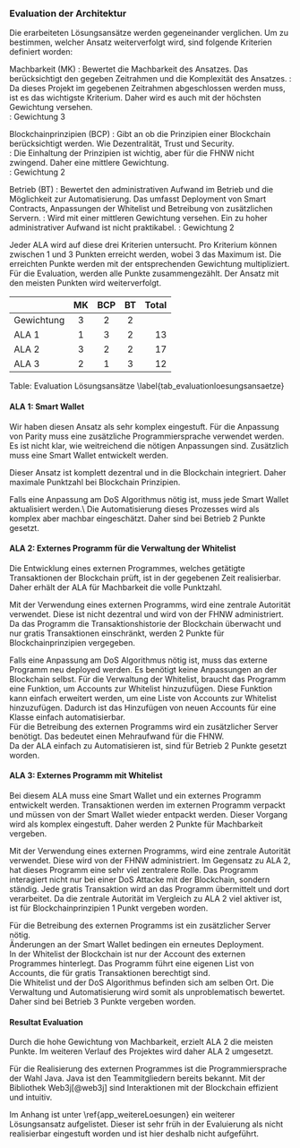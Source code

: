 ### Evaluation der Architektur

Die erarbeiteten Lösungsansätze werden gegeneinander verglichen. Um zu bestimmen, welcher Ansatz weiterverfolgt wird, sind folgende Kriterien definiert worden:

Machbarkeit (MK)
:     Bewertet die Machbarkeit des Ansatzes. Das berücksichtigt den gegeben Zeitrahmen und die Komplexität des Ansatzes. 
:     Da dieses Projekt im gegebenen Zeitrahmen abgeschlossen werden muss, ist es das wichtigste Kriterium. Daher wird es auch mit der höchsten Gewichtung versehen.  
:     Gewichtung 3

Blockchainprinzipien (BCP)
:     Gibt an ob die Prinzipien einer Blockchain berücksichtigt werden. Wie Dezentralität, Trust und Security.  
:     Die Einhaltung der Prinzipien ist wichtig, aber für die FHNW nicht zwingend. Daher eine mittlere Gewichtung.     
:     Gewichtung 2

Betrieb (BT)
:     Bewertet den administrativen Aufwand im Betrieb und die Möglichkeit zur Automatisierung. Das umfasst Deployment von Smart Contracts, Anpassungen der Whitelist und Betreibung von zusätzlichen Servern. 
:     Wird mit einer mittleren Gewichtung versehen. Ein zu hoher administrativer Aufwand ist nicht praktikabel.
:     Gewichtung 2

Jeder ALA wird auf diese drei Kriterien untersucht. Pro Kriterium können
zwischen 1 und 3 Punkten erreicht werden, wobei 3 das Maximum ist. Die erreichten
Punkte werden mit der entsprechenden Gewichtung multipliziert. Für die
Evaluation, werden alle Punkte zusammengezählt. Der Ansatz mit den meisten
Punkten wird weiterverfolgt.  

| |MK | BCP | BT | Total |
|:------------|:------:|:------:|:------:|-----:|
| Gewichtung      | 3 | 2 | 2 |    |
| ALA 1 | 1 | 3 | 2 | 13 |
| ALA 2 | 3 | 2 | 2 | 17 |
| ALA 3 | 2 | 1 | 3 | 12 |


Table: Evaluation Lösungsansätze \label{tab_evaluationloesungsansaetze}

#### ALA 1: Smart Wallet 

Wir haben diesen Ansatz als sehr komplex eingestuft. Für die Anpassung von
Parity muss eine zusätzliche Programmiersprache verwendet werden. Es ist nicht
klar, wie weitreichend die nötigen Anpassungen sind. Zusätzlich muss eine Smart
Wallet entwickelt werden. 

Dieser Ansatz ist komplett dezentral und in die Blockchain integriert. Daher
maximale Punktzahl bei Blockchain Prinzipien. 

Falls eine Anpassung am DoS Algorithmus nötig ist, muss jede Smart Wallet aktualisiert werden.\ 
Die Automatisierung dieses Prozesses wird als komplex
aber machbar eingeschätzt. Daher sind bei Betrieb 2 Punkte gesetzt. 

#### ALA 2: Externes Programm für die Verwaltung der Whitelist

Die Entwicklung eines externen Programmes, welches getätigte Transaktionen der
Blockchain prüft, ist in der gegebenen Zeit realisierbar. Daher erhält
der ALA für Machbarkeit die volle Punktzahl. 

Mit der Verwendung eines externen Programms, wird eine zentrale Autorität
verwendet. Diese ist nicht dezentral und wird von der FHNW administriert. Da das
Programm die Transaktionshistorie der Blockchain überwacht und nur gratis
Transaktionen einschränkt, werden 2 Punkte für Blockchainprinzipien vergegeben. 

Falls eine Anpassung am DoS Algorithmus nötig ist, muss das externe Programm neu
deployed werden. Es benötigt keine Anpassungen an der Blockchain selbst. Für die
Verwaltung der Whitelist, braucht das Programm eine Funktion, um Accounts zur
Whitelist hinzuzufügen. Diese Funktion kann einfach erweitert werden, um eine
Liste von Accounts zur Whitelist hinzuzufügen. Dadurch ist das Hinzufügen von
neuen Accounts für eine Klasse einfach automatisierbar.\
Für die Betreibung des externen Programms wird ein zusätzlicher Server benötigt.
Das bedeutet einen Mehraufwand für die FHNW.\
Da der ALA einfach zu Automatisieren ist, sind für Betrieb 2 Punkte gesetzt
worden. 

#### ALA 3: Externes Programm mit Whitelist

Bei diesem ALA muss eine Smart Wallet und ein externes Programm entwickelt
werden. Transaktionen werden im externen Programm verpackt und müssen von der
Smart Wallet wieder entpackt werden. Dieser Vorgang wird als komplex eingestuft.
Daher werden 2 Punkte für Machbarkeit vergeben. 

Mit der Verwendung eines externen Programms, wird eine zentrale Autorität
verwendet. Diese wird von der FHNW administriert. Im
Gegensatz zu ALA 2, hat dieses Programm eine sehr viel zentralere Rolle. Das
Programm interagiert nicht nur bei einer DoS Attacke mit der Blockchain, sondern
ständig. Jede gratis Transaktion wird an das Programm übermittelt und dort verarbeitet.
Da die zentrale Autorität im Vergleich zu ALA 2 viel aktiver ist, ist für
Blockchainprinzipien 1 Punkt vergeben worden.

Für die Betreibung des externen Programms ist ein zusätzlicher Server nötig.\
Änderungen an der Smart Wallet bedingen ein erneutes Deployment.\
In der Whitelist der Blockchain ist nur der Account des externen Programmes
hinterlegt. Das Programm führt eine eigenen List von Accounts, die für gratis
Transaktionen berechtigt sind.\
Die Whitelist und der DoS Algorithmus befinden sich am selben Ort. Die
Verwaltung und Automatisierung wird somit als unproblematisch bewertet. Daher
sind bei Betrieb 3 Punkte vergeben worden. 


#### Resultat Evaluation

Durch die hohe Gewichtung von Machbarkeit, erzielt ALA 2 die meisten Punkte. Im
weiteren Verlauf des Projektes wird daher ALA 2 umgesetzt.

Für die Realisierung des externen Programmes ist die Programmiersprache der Wahl
Java. Java ist den Teammitgliedern bereits bekannt. Mit der Bibliothek Web3j[@web3j]
sind Interaktionen mit der Blockchain effizient und intuitiv. 

Im Anhang ist unter \ref{app_weitereLoesungen} ein weiterer Lösungsansatz
aufgelistet. Dieser ist sehr früh in der Evaluierung als nicht realisierbar
eingestuft worden und ist hier deshalb nicht aufgeführt.


